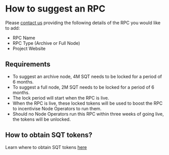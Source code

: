 # How to suggest an RPC

Please [contact us](https://subquery.network/contact) providing the following details of the RPC you would like to add:
- RPC Name
- RPC Type (Archive or Full Node)
- Project Website

## Requirements

- To suggest an archive node, 4M SQT needs to be locked for a period of 6 months. 
- To suggest a full node, 2M SQT needs to be locked for a period of 6 months.
- The lock period will start when the RPC is live.
- When the RPC is live, these locked tokens will be used to boost the RPC to incentivise Node Operators to run them.
- Should no Node Operators run this RPC within three weeks of going live, the tokens will be unlocked.

## How to obtain SQT tokens?

Learn where to obtain SQT tokens [here](http://localhost:8080/subquery_network/token/token.html#where-is-sqt-traded)
